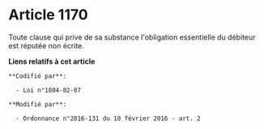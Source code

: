 # Article 1170

Toute clause qui prive de sa substance l'obligation essentielle du débiteur est réputée non écrite.

**Liens relatifs à cet article**

	**Codifié par**:

	  - Loi n°1804-02-07

	**Modifié par**:

	  - Ordonnance n°2016-131 du 10 février 2016 - art. 2
